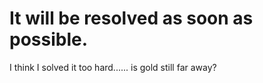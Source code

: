 # It will be resolved as soon as possible.

I think I solved it too hard...... is gold still far away?
